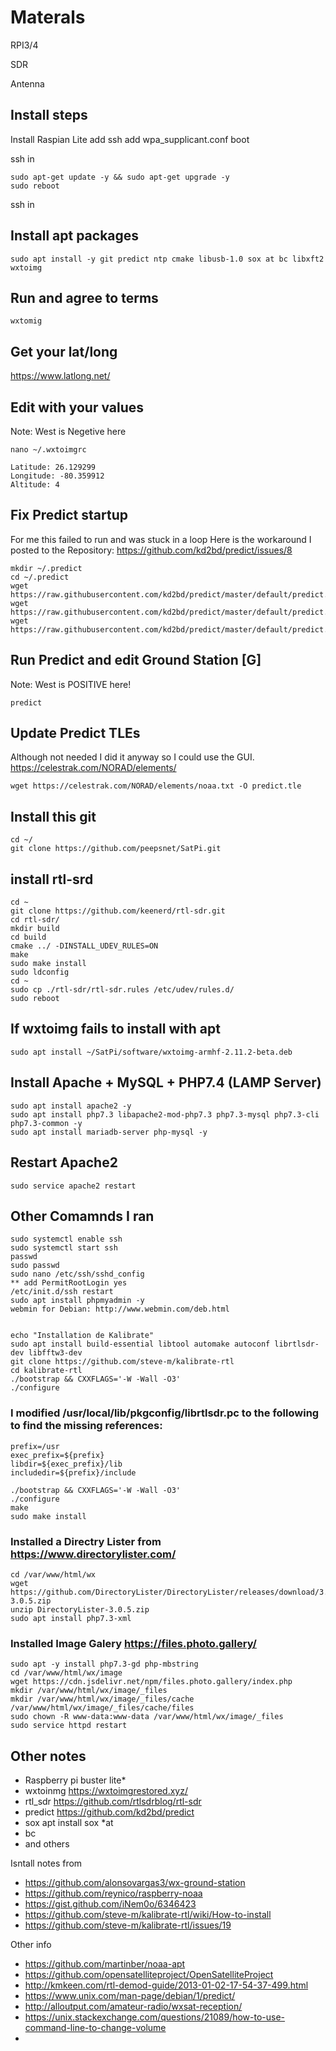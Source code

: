 # Materals 
RPI3/4

SDR

Antenna

## Install steps

Install Raspian Lite
add ssh
add wpa_supplicant.conf
boot

ssh in

```
sudo apt-get update -y && sudo apt-get upgrade -y
sudo reboot
```

ssh in

## Install apt packages
```
sudo apt install -y git predict ntp cmake libusb-1.0 sox at bc libxft2 wxtoimg
```

## Run and agree to terms
```
wxtomig
```
## Get your lat/long
https://www.latlong.net/

## Edit with your values
Note: West is Negetive here
```
nano ~/.wxtoimgrc
```
```
Latitude: 26.129299
Longitude: -80.359912
Altitude: 4
```

## Fix Predict startup
For me this failed to run and was stuck in a loop
Here is the workaround I posted to the Repository: https://github.com/kd2bd/predict/issues/8
```
mkdir ~/.predict
cd ~/.predict
wget https://raw.githubusercontent.com/kd2bd/predict/master/default/predict.db
wget https://raw.githubusercontent.com/kd2bd/predict/master/default/predict.tle
wget https://raw.githubusercontent.com/kd2bd/predict/master/default/predict.qth
```
## Run Predict and edit Ground Station [G]
Note: West is POSITIVE here!
```
predict
```

## Update Predict TLEs
Although not needed I did it anyway so I could use the GUI.
https://celestrak.com/NORAD/elements/
```
wget https://celestrak.com/NORAD/elements/noaa.txt -O predict.tle
```

## Install this git
```
cd ~/
git clone https://github.com/peepsnet/SatPi.git
```

## install rtl-srd
```
cd ~
git clone https://github.com/keenerd/rtl-sdr.git
cd rtl-sdr/
mkdir build
cd build
cmake ../ -DINSTALL_UDEV_RULES=ON
make
sudo make install
sudo ldconfig
cd ~
sudo cp ./rtl-sdr/rtl-sdr.rules /etc/udev/rules.d/
sudo reboot
```
## If wxtoimg fails to install with apt
```
sudo apt install ~/SatPi/software/wxtoimg-armhf-2.11.2-beta.deb
```
##  Install Apache + MySQL + PHP7.4 (LAMP Server)
```
sudo apt install apache2 -y
sudo apt install php7.3 libapache2-mod-php7.3 php7.3-mysql php7.3-cli php7.3-common -y
sudo apt install mariadb-server php-mysql -y
```
## Restart Apache2
```
sudo service apache2 restart

```


## Other Comamnds I ran
```
sudo systemctl enable ssh
sudo systemctl start ssh
passwd
sudo passwd
sudo nano /etc/ssh/sshd_config
** add PermitRootLogin yes
/etc/init.d/ssh restart
sudo apt install phpmyadmin -y
webmin for Debian: http://www.webmin.com/deb.html


echo "Installation de Kalibrate"
sudo apt install build-essential libtool automake autoconf librtlsdr-dev libfftw3-dev
git clone https://github.com/steve-m/kalibrate-rtl
cd kalibrate-rtl
./bootstrap && CXXFLAGS='-W -Wall -O3'
./configure
```
### I modified /usr/local/lib/pkgconfig/librtlsdr.pc to the following to find the missing references:
```
prefix=/usr
exec_prefix=${prefix}
libdir=${exec_prefix}/lib
includedir=${prefix}/include
```
```
./bootstrap && CXXFLAGS='-W -Wall -O3'
./configure
make
sudo make install
```

### Installed a Directry Lister from https://www.directorylister.com/

```
cd /var/www/html/wx
wget https://github.com/DirectoryLister/DirectoryLister/releases/download/3.0.5/DirectoryLister-3.0.5.zip
unzip DirectoryLister-3.0.5.zip
sudo apt install php7.3-xml
```
### Installed Image Galery https://files.photo.gallery/
```
sudo apt -y install php7.3-gd php-mbstring
cd /var/www/html/wx/image
wget https://cdn.jsdelivr.net/npm/files.photo.gallery/index.php
mkdir /var/www/html/wx/image/_files
mkdir /var/www/html/wx/image/_files/cache
/var/www/html/wx/image/_files/cache/files
sudo chown -R www-data:www-data /var/www/html/wx/image/_files
sudo service httpd restart
```

## Other notes
* Raspberry pi buster lite*
* wxtoinmg https://wxtoimgrestored.xyz/
* rtl_sdr https://github.com/rtlsdrblog/rtl-sdr
* predict https://github.com/kd2bd/predict
* sox apt install sox
 *at
* bc
* and others




Isntall notes from 
* https://github.com/alonsovargas3/wx-ground-station
* https://github.com/reynico/raspberry-noaa
* https://gist.github.com/iNem0o/6346423
* https://github.com/steve-m/kalibrate-rtl/wiki/How-to-install
* https://github.com/steve-m/kalibrate-rtl/issues/19

Other info
* https://github.com/martinber/noaa-apt
* https://github.com/opensatelliteproject/OpenSatelliteProject
* http://kmkeen.com/rtl-demod-guide/2013-01-02-17-54-37-499.html
* https://www.unix.com/man-page/debian/1/predict/
* http://alloutput.com/amateur-radio/wxsat-reception/
* https://unix.stackexchange.com/questions/21089/how-to-use-command-line-to-change-volume
* 
